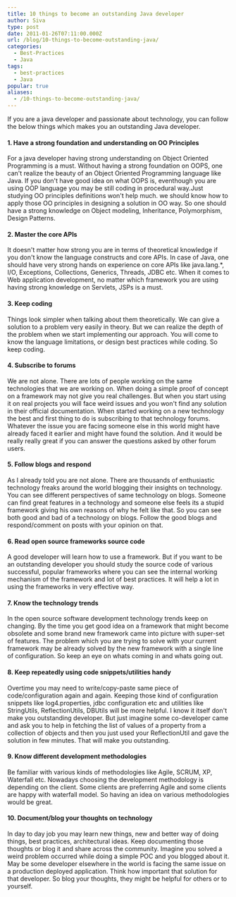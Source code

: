 ```yaml
---
title: 10 things to become an outstanding Java developer
author: Siva
type: post
date: 2011-01-26T07:11:00.000Z
url: /blog/10-things-to-become-outstanding-java/
categories:
  - Best-Practices
  - Java
tags:
  - best-practices
  - Java
popular: true
aliases:
  - /10-things-to-become-outstanding-java/
---
```

If you are a java developer and passionate about technology, you can follow the below things which makes you an outstanding Java developer.

#### 1. Have a strong foundation and understanding on OO Principles
  
For a java developer having strong understanding on Object Oriented Programming is a must. Without having a strong foundation on OOPS, one can't realize the beauty of an Object Oriented Programming language like Java. If you don't have good idea on what OOPS is, eventhough you are using OOP language you may be still coding in procedural way.Just studying OO principles definitions won't help much. we should know how to apply those OO principles in designing a solution in OO way. So one should have a strong knowledge on Object modeling, Inheritance, Polymorphism, Design Patterns.

#### 2. Master the core APIs
  
It doesn't matter how strong you are in terms of theoretical knowledge if you don't know the language constructs and core APIs. In case of Java, one should have very strong hands on experience on core APIs like java.lang.*, I/O, Exceptions, Collections, Generics, Threads, JDBC etc. When it comes to Web application development, no matter which framework you are using having strong knowledge on Servlets, JSPs is a must.

#### 3. Keep coding
  
Things look simpler when talking about them theoretically. We can give a solution to a problem very easily in theory. But we can realize the depth of the problem when we start implementing our approach. You will come to know the language limitations, or design best practices while coding. So keep coding.

#### 4. Subscribe to forums
  
We are not alone. There are lots of people working on the same technologies that we are working on. When doing a simple proof of concept on a framework may not give you real challenges. But when you start using it on real projects you will face weird issues and you won't find any solution in their official documentation. When started working on a new technology the best and first thing to do is subscribing to that technology forums. Whatever the issue you are facing someone else in this world might have already faced it earlier and might have found the solution. And it would be really really great if you can answer the questions asked by other forum users.

#### 5. Follow blogs and respond
  
As I already told you are not alone. There are thousands of enthusiastic technology freaks around the world blogging their insights on technology. You can see different perspectives of same technology on blogs. Someone can find great features in a technology and someone else feels its a stupid framework giving his own reasons of why he felt like that. So you can see both good and bad of a technology on blogs. Follow the good blogs and respond/comment on posts with your opinion on that.

#### 6. Read open source frameworks source code
  
A good developer will learn how to use a framework. But if you want to be an outstanding developer you should study the source code of various successful, popular frameworks where you can see the internal working mechanism of the framework and lot of best practices. It will help a lot in using the frameworks in very effective way.

#### 7. Know the technology trends
  
In the open source software development technology trends keep on changing. By the time you get good idea on a framework that might become obsolete and some brand new framework came into picture with super-set of features. The problem which you are trying to solve with your current framework may be already solved by the new framework with a single line of configuration. So keep an eye on whats coming in and whats going out.

#### 8. Keep repeatedly using code snippets/utilities handy
  
Overtime you may need to write/copy-paste same piece of code/configuration again and again. Keeping those kind of configuration snippets like log4.properties, jdbc configuration etc and utilities like StringUtils, ReflectionUtils, DBUtils will be more helpful. I know it itself don't make you outstanding developer. But just imagine some co-developer came and ask you to help in fetching the list of values of a property from a collection of objects and then you just used your ReflectionUtil and gave the solution in few minutes. That will make you outstanding.

#### 9. Know different development methodologies
  
Be familiar with various kinds of methodologies like Agile, SCRUM, XP, Waterfall etc. Nowadays choosing the development methodology is depending on the client. Some clients are preferring Agile and some clients are happy with waterfall model. So having an idea on various methodologies would be great.

#### 10. Document/blog your thoughts on technology
  
In day to day job you may learn new things, new and better way of doing things, best practices, architectural ideas. Keep documenting those thoughts or blog it and share across the community. Imagine you solved a weird problem occurred while doing a simple POC and you blogged about it. May be some developer elsewhere in the world is facing the same issue on a production deployed application. Think how important that solution for that developer. So blog your thoughts, they might be helpful for others or to yourself.
